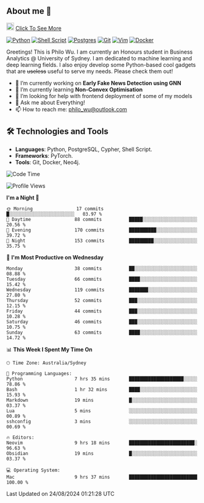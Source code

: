 ## About me 🤗

<a href="#"><img src="https://media.giphy.com/media/hvRJCLFzcasrR4ia7z/giphy.gif" width="20px" height="20px"></a> [Click To See More](https://codeboyphilo.github.io)

[![Python](https://img.shields.io/badge/python-3670A0?style=for-the-badge&logo=python&logoColor=ffdd54)](#)
[![Shell Script](https://img.shields.io/badge/shell_script-%23121011.svg?style=for-the-badge&logo=gnu-bash&logoColor=white)](#)
[![Postgres](https://img.shields.io/badge/postgres-%23316192.svg?style=for-the-badge&logo=postgresql&logoColor=white)](#)
[![Git](https://img.shields.io/badge/git-%23F05033.svg?style=for-the-badge&logo=git&logoColor=white)](#)
[![Vim](https://img.shields.io/badge/VIM-%2311AB00.svg?style=for-the-badge&logo=vim&logoColor=white)](#)
[![Docker](https://img.shields.io/badge/docker-%230db7ed.svg?style=for-the-badge&logo=docker&logoColor=white)](#)

Greetings! This is Philo Wu. I am currently an Honours student in Business Analytics \@ University of Sydney. I am dedicated to machine learning and deep learning fields. I also enjoy develop some Python-based cool gadgets that are ~~useless~~ useful to serve my needs. Please check them out!

- 🔭 I’m currently working on **Early Fake News Detection using GNN**
- 🌱 I’m currently learning **Non-Convex Optimisation**
- 🤔 I’m looking for help with frontend deployment of some of my models
- 💬 Ask me about Everything!
- 📫 How to reach me: philo_wu@outlook.com

## 🛠 Technologies and Tools
- **Languages**: Python, PostgreSQL, Cypher, Shell Script.
- **Frameworks**: PyTorch.
- **Tools**: Git, Docker, Neo4j.

<!--START_SECTION:waka-->
![Code Time](http://img.shields.io/badge/Code%20Time-402%20hrs%2039%20mins-blue)

![Profile Views](http://img.shields.io/badge/Profile%20Views-0-blue)

**I'm a Night 🦉** 

```text
🌞 Morning                17 commits          █░░░░░░░░░░░░░░░░░░░░░░░░   03.97 % 
🌆 Daytime                88 commits          █████░░░░░░░░░░░░░░░░░░░░   20.56 % 
🌃 Evening                170 commits         ██████████░░░░░░░░░░░░░░░   39.72 % 
🌙 Night                  153 commits         █████████░░░░░░░░░░░░░░░░   35.75 % 
```
📅 **I'm Most Productive on Wednesday** 

```text
Monday                   38 commits          ██░░░░░░░░░░░░░░░░░░░░░░░   08.88 % 
Tuesday                  66 commits          ████░░░░░░░░░░░░░░░░░░░░░   15.42 % 
Wednesday                119 commits         ███████░░░░░░░░░░░░░░░░░░   27.80 % 
Thursday                 52 commits          ███░░░░░░░░░░░░░░░░░░░░░░   12.15 % 
Friday                   44 commits          ███░░░░░░░░░░░░░░░░░░░░░░   10.28 % 
Saturday                 46 commits          ███░░░░░░░░░░░░░░░░░░░░░░   10.75 % 
Sunday                   63 commits          ████░░░░░░░░░░░░░░░░░░░░░   14.72 % 
```


📊 **This Week I Spent My Time On** 

```text
🕑︎ Time Zone: Australia/Sydney

💬 Programming Languages: 
Python                   7 hrs 35 mins       ████████████████████░░░░░   78.86 % 
Bash                     1 hr 32 mins        ████░░░░░░░░░░░░░░░░░░░░░   15.93 % 
Markdown                 19 mins             █░░░░░░░░░░░░░░░░░░░░░░░░   03.37 % 
Lua                      5 mins              ░░░░░░░░░░░░░░░░░░░░░░░░░   00.89 % 
sshconfig                3 mins              ░░░░░░░░░░░░░░░░░░░░░░░░░   00.69 % 

🔥 Editors: 
Neovim                   9 hrs 18 mins       ████████████████████████░   96.63 % 
Obsidian                 19 mins             █░░░░░░░░░░░░░░░░░░░░░░░░   03.37 % 

💻 Operating System: 
Mac                      9 hrs 37 mins       █████████████████████████   100.00 % 
```


 Last Updated on 24/08/2024 01:21:28 UTC
<!--END_SECTION:waka-->
